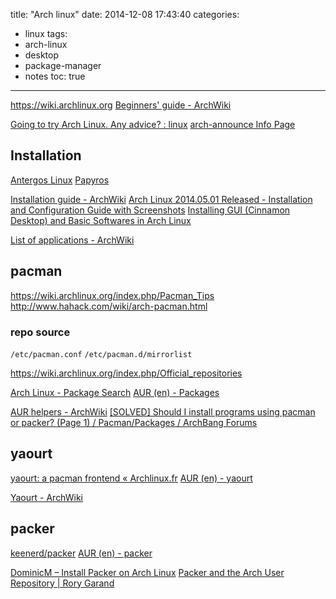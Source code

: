 title: "Arch linux"
date: 2014-12-08 17:43:40
categories:
- linux
tags:
- arch-linux
- desktop
- package-manager
- notes
toc: true
---

https://wiki.archlinux.org
[Beginners' guide - ArchWiki](https://wiki.archlinux.org/index.php/Beginners%27_guide)

[Going to try Arch Linux. Any advice? : linux](http://www.reddit.com/r/linux/comments/cdnhe/going_to_try_arch_linux_any_advice/)
[arch-announce Info Page](https://lists.archlinux.org//listinfo/arch-announce)

<!-- more -->

## Installation

[Antergos Linux](http://antergos.com/)
[Papyros](http://papyros.io/)

[Installation guide - ArchWiki](https://wiki.archlinux.org/index.php/Installation_guide)
[Arch Linux 2014.05.01 Released - Installation and Configuration Guide with Screenshots](http://www.tecmint.com/arch-linux-installation-guide/)
[Installing GUI (Cinnamon Desktop) and Basic Softwares in Arch Linux](http://www.tecmint.com/install-cinnamon-desktop-in-arch-linux/)

[List of applications - ArchWiki](https://wiki.archlinux.org/index.php/List_of_applications)

## pacman

https://wiki.archlinux.org/index.php/Pacman_Tips
http://www.hahack.com/wiki/arch-pacman.html

### repo source

`/etc/pacman.conf`
`/etc/pacman.d/mirrorlist`

https://wiki.archlinux.org/index.php/Official_repositories

[Arch Linux - Package Search](https://www.archlinux.org/packages/)
[AUR (en) - Packages](https://aur.archlinux.org/packages/)

[AUR helpers - ArchWiki](https://wiki.archlinux.org/index.php/AUR_helpers)
[[SOLVED] Should I install programs using pacman or packer? (Page 1) / Pacman/Packages / ArchBang Forums](http://bbs.archbang.org/viewtopic.php?id=2474)

## yaourt

[yaourt: a pacman frontend « Archlinux.fr](https://archlinux.fr/yaourt-en)
[AUR (en) - yaourt](https://aur.archlinux.org/packages/yaourt/)

[Yaourt - ArchWiki](https://wiki.archlinux.org/index.php/yaourt)

## packer

[keenerd/packer](https://github.com/keenerd/packer)
[AUR (en) - packer](https://aur.archlinux.org/packages/packer/)

[DominicM – Install Packer on Arch Linux](http://dominicm.com/install-packer-on-arch-linux/)
[Packer and the Arch User Repository | Rory Garand](http://rorygarand.com/blog/2013/02/12/packer-and-the-arch-user-repository)

